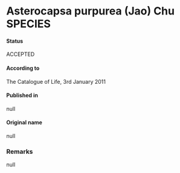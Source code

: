 Asterocapsa purpurea (Jao) Chu SPECIES
=======

#### Status
ACCEPTED

#### According to
The Catalogue of Life, 3rd January 2011

#### Published in
null

#### Original name
null

### Remarks
null
